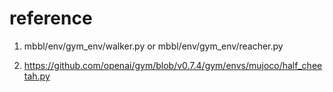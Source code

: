 # reference

1. mbbl/env/gym_env/walker.py or mbbl/env/gym_env/reacher.py 

2. https://github.com/openai/gym/blob/v0.7.4/gym/envs/mujoco/half_cheetah.py
